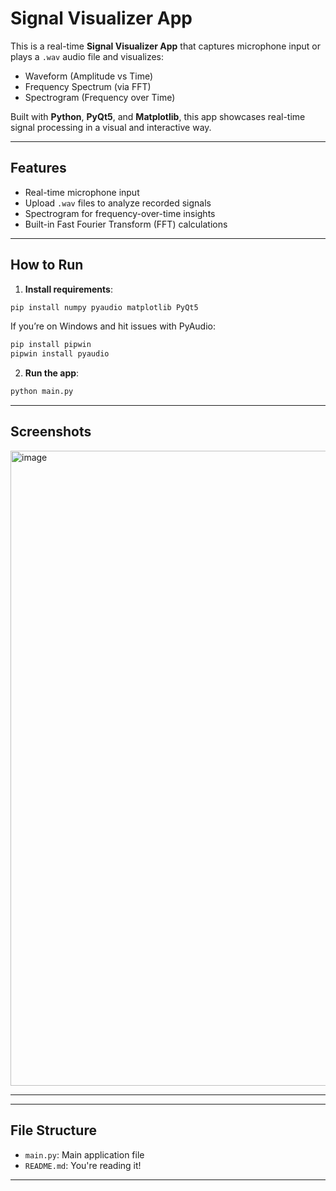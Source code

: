 #  Signal Visualizer App

This is a real-time **Signal Visualizer App** that captures microphone input or plays a `.wav` audio file and visualizes:

-  Waveform (Amplitude vs Time)
-  Frequency Spectrum (via FFT)
-  Spectrogram (Frequency over Time)

Built with **Python**, **PyQt5**, and **Matplotlib**, this app showcases real-time signal processing in a visual and interactive way.

---

##  Features

-  Real-time microphone input
-  Upload `.wav` files to analyze recorded signals
-  Spectrogram for frequency-over-time insights
-  Built-in Fast Fourier Transform (FFT) calculations

---

##  How to Run

1. **Install requirements**:
```bash
pip install numpy pyaudio matplotlib PyQt5
```
If you’re on Windows and hit issues with PyAudio:
```bash
pip install pipwin
pipwin install pyaudio
```

2. **Run the app**:
```bash
python main.py
```

---

##  Screenshots
<img width="1917" height="1016" alt="image" src="https://github.com/user-attachments/assets/ef2fe159-8903-4a27-ba75-ae99bafa47eb" />

---
---

## File Structure

- `main.py`: Main application file
- `README.md`: You're reading it!

---
